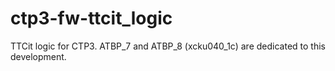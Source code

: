 # ctp3-fw-ttcit_logic

TTCit logic for CTP3.
ATBP_7 and ATBP_8 (xcku040_1c) are dedicated to this development.